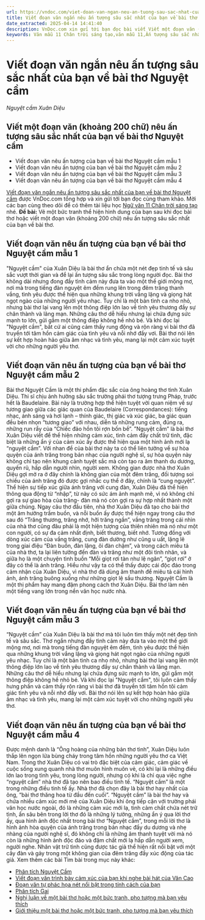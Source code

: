 ```yaml
---
url: https://vndoc.com/viet-doan-van-ngan-neu-an-tuong-sau-sac-nhat-cua-ban-ve-bai-tho-nguyet-cam-318330
title: Viết đoạn văn ngắn nêu ấn tượng sâu sắc nhất của bạn về bài thơ Nguyệt cầm - Nguyệt cầm Xuân Diệu - VnDoc.com
date_extracted: 2025-04-14 14:41:40
description: VnDoc.com xin gửi tới bạn đọc bài viết Viết một đoạn văn (khoảng 200 chữ) nêu ấn tượng sâu sắc nhất của bạn về bài thơ Nguyệt cầm. Mời các bạn cùng theo dõi bài viết dưới đây.
keywords: Văn mẫu 11 Chân trời sáng tạo,văn mẫu 11,Ấn tượng sâu sắc nhất của bạn về bài thơ Nguyệt cầm,Viết đoạn văn ngắn nêu ấn tượng sâu sắc nhất của bạn về bài thơ Nguyệt cầm,Viết một đoạn văn khoảng 200 chữ nêu ấn tượng sâu sắc nhất của bạn về bài thơ Nguyệt cầm,Viết đoạn văn nêu ấn tượng của bạn về bài thơ Nguyệt cầm,nguyệt cầm,bài thơ nguyệt cầm,ngữ văn 11 chân trời sáng tạo,ngữ văn 11,viết đoạn văn khoảng 200 chữ nêu ấn tượng sâu sắc nhất của bạn về bài thơ nguyệt cầm
---
```


# Viết đoạn văn ngắn nêu ấn tượng sâu sắc nhất của bạn về bài thơ Nguyệt cầm
 _Nguyệt cầm Xuân Diệu_
## Viết một đoạn văn \(khoảng 200 chữ\) nêu ấn tượng sâu sắc nhất của bạn về bài thơ Nguyệt cầm
  * Viết đoạn văn nêu ấn tượng của bạn về bài thơ Nguyệt cầm mẫu 1
  * Viết đoạn văn nêu ấn tượng của bạn về bài thơ Nguyệt cầm mẫu 2
  * Viết đoạn văn nêu ấn tượng của bạn về bài thơ Nguyệt cầm mẫu 3
  * Viết đoạn văn nêu ấn tượng của bạn về bài thơ Nguyệt cầm mẫu 4

[Viết đoạn văn ngắn nêu ấn tượng sâu sắc nhất của bạn về bài thơ Nguyệt cầm](<https://vndoc.com/viet-doan-van-ngan-neu-an-tuong-sau-sac-nhat-cua-ban-ve-bai-tho-nguyet-cam-318330>) được VnDoc.com tổng hợp và xin gửi tới bạn đọc cùng tham khảo. Mời các bạn cùng theo dõi để có thêm tài liệu học [Ngữ văn 11 Chân trời sáng tạo](<https://vndoc.com/ngu-van-11-chan-troi-sang-tao>) nhé.
**Đề bài:** Vẽ một bức tranh thể hiện hình dung của bạn sau khi đọc bài thơ hoặc viết một đoạn văn \(khoảng 200 chữ\) nêu ấn tượng sâu sắc nhất của bạn về bài thơ.
## Viết đoạn văn nêu ấn tượng của bạn về bài thơ Nguyệt cầm mẫu 1
"Nguyệt cầm" của Xuân Diệu là bài thơ ẩn chứa một nét đẹp tinh tế và sâu sắc vượt thời gian và để lại ấn tượng sâu sắc trong lòng người đọc. Bài thơ không dài nhưng đong đầy tình cảm này đưa ta vào một thế giới mộng mơ, nơi mà trong tiếng đàn nguyệt êm đềm rung lên trong đêm trăng thanh vắng, tình yêu được thể hiện qua những khung trời vắng lặng và giọng hát ngọt ngào của những người yêu nhạc. Tuy chỉ là một bản tình ca nho nhỏ, nhưng bài thơ lại vang lên một thông điệp lớn lao về tình yêu thương đầy sự chân thành và lãng mạn. Những câu thơ dễ hiểu nhưng lại chứa đựng sức mạnh to lớn, gửi gắm một thông điệp không hề nhỏ bé. Và khi đọc lại "Nguyệt cầm", bất cứ ai cũng cảm thấy rung động và rộn ràng vì bài thơ đã truyền tới tâm hồn cảm giác của tình yêu và nỗi nhớ đầy vơi. Bài thơ nói lên sự kết hợp hoàn hảo giữa âm nhạc và tình yêu, mang lại một cảm xúc tuyệt vời cho những người yêu thơ.
## Viết đoạn văn nêu ấn tượng của bạn về bài thơ Nguyệt cầm mẫu 2
Bài thơ Nguyệt Cầm là một thi phẩm đặc sắc của ông hoàng thơ tình Xuân Diệu. Thi sĩ chịu ảnh hưởng sâu sắc trường phái thơ tượng trưng Pháp, trước hết là Baudelaire. Bài này là trường hợp thể hiện tuyệt vời quan niệm về sự tương giao giữa các giác quan của Baudelaire \(Correspondances\): tiếng nhạc, ánh sáng và hơi lạnh – thính giác, thị giác và xúc giác, ba giác quan đều bén nhọn “tương giao” với nhau, diễn tả những rung cảm, đúng ra, những run rẩy của “Chiếc đảo hồn tôi rợn bốn bề”. ”Nguyệt cầm” là bài thơ Xuân Diệu viết để thể hiện những cảm xúc, tình cảm đầy chất trữ tình, đặc biệt là những ẩn ý của cảm xúc ấy được thể hiện qua một hình ảnh mới lạ “nguyệt cầm”. Với nhan đề của bài thơ này ta có thể liên tưởng về sự hòa quyện của ánh trăng trong bản nhạc của người nghệ sĩ, sự hòa quyện này không chỉ tạo nên khung cảnh tuyệt sắc mà còn tạo ra âm thanh du dương, quyến rũ, hấp dẫn người nhìn, người xem. Không gian được nhà thơ Xuân Diệu gợi mở ra ở đây chính là không gian của một đêm trăng, đối tượng soi chiếu của ánh trăng đó được gợi nhắc cụ thể ở đây, chính là “cung nguyệt”. Thể hiện sự tiếp xúc giữa ánh trăng với cung đàn, Xuân Diệu đã thể hiện thông qua động từ “nhập”, từ này có sức ám ảnh mạnh mẽ, vì nó không chỉ gợi ra sự giao hòa của trăng- đàn mà nó còn gợi ra sự hợp nhất thành một giữa chúng. Ngay câu thơ đầu tiên, nhà thơ Xuân Diệu đã tạo cho bài thơ một âm hưởng trầm buồn, và nỗi buồn ấy được thể hiện ngay trong câu thơ sau đó “Trăng thương, trăng nhớ, hỡi trăng ngần”, vầng trăng trong cái nhìn của nhà thơ cũng đâu phải là một hiện tượng của thiên nhiên mà nó như một con người, có sự đa cảm nhất định, biết thương, biết nhớ. Tương đồng với dòng xúc cảm của vầng trăng, cung đàn dường như cũng u uất, lặng lẽ trong giai điệu “Đàn buồn, đàn lặng, ôi đàn chậm”, và trong cách miêu tả của nhà thơ, ta lại liên tưởng đến đàn và trăng như một đôi tình nhân, và giữa họ là một chuyện tình buồn “Mỗi giọt rơi tàn như lệ ngân”, “giọt rơi” ở đây có thể là ánh trăng. Hiểu như vậy ta có thể thấy được cái độc đáo trong cảm nhận của Xuân Diệu, vì nhà thơ đã dùng âm thanh để miêu tả cái hình ảnh, ánh trăng buông xuống như những giọt lệ sầu thương. Nguyệt Cầm là một thi phẩm hay mang đậm phong cách thơ Xuân Diệu. Bài thơ làm nên một tiếng vang lớn trong nền văn học nước nhà.
## Viết đoạn văn nêu ấn tượng của bạn về bài thơ Nguyệt cầm mẫu 3
“Nguyệt cầm” của Xuân Diệu là bài thơ mà tôi luôn tìm thấy một nét đẹp tinh tế và sâu sắc. Thơ ngắn nhưng đầy tình cảm này đưa ta vào một thế giới mộng mơ, nơi mà trong tiếng đàn nguyệt êm đềm, tình yêu được thể hiện qua những khung trời vắng lặng và giọng hát ngọt ngào của những người yêu nhạc. Tuy chỉ là một bản tình ca nho nhỏ, nhưng bài thơ lại vang lên một thông điệp lớn lao về tình yêu thương đầy sự chân thành và lãng mạn. Những câu thơ dễ hiểu nhưng lại chứa đựng sức mạnh to lớn, gửi gắm một thông điệp không hề nhỏ bé. Và khi đọc lại "Nguyệt cầm", tôi luôn cảm thấy hưng phấn và cảm thấy rộn ràng vì bài thơ đã truyền tới tâm hồn tôi cảm giác tình yêu và nỗi nhớ đầy vơi. Bài thơ nói lên sự kết hợp hoàn hảo giữa âm nhạc và tình yêu, mang lại một cảm xúc tuyệt vời cho những người yêu thơ.
## Viết đoạn văn nêu ấn tượng của bạn về bài thơ Nguyệt cầm mẫu 4
Được mệnh danh là “Ông hoàng của những bản thơ tình”, Xuân Diệu luôn thắp lên ngọn lửa bùng cháy trong tâm hồn những người yêu thơ ca Việt Nam. Trong thơ Xuân Diệu có vai trò đặc biệt của cảm giác, cảm giác về cuộc sống xung quanh nhà thơ muôn hình muôn vẻ, có khi lại là những điều lớn lao trong tình yêu, trong lòng người, nhưng có khi là chỉ qua việc nghe “nguyệt cầm” nhà thơ đã tạo nên bao điều tinh tế. “Nguyệt cầm” là một trong những điều tinh tế ấy. Nhà thơ đã chọn đây là bài thơ hay nhất của ông, “bài thơ thăng hoa từ đầu đến cuối”. “Nguyệt cầm” là bài thơ hay và chứa nhiều cảm xúc mới mẻ của Xuân Diệu khi ông tiếp cận với trường phái văn học nước ngoài, đó là những cảm xúc mới lạ, tình cảm chất chứa nét trữ tình, ẩn sâu bên trong lời thơ đó là những lý tưởng, những ẩn ý qua lời thơ ấy, qua hình ảnh độc nhất trong bài thơ “Nguyệt cầm”, trong mỗi lời thơ là hình ảnh hòa quyện của ánh trăng trong bản nhạc đầy du dương và nhẹ nhàng của người nghệ sĩ, đó không chỉ là những âm thanh tuyệt vời mà nó còn là những hình ảnh độc đáo và đậm chất mới lạ hấp dẫn người xem, người nghe. Nhân vật trữ tình cũng được tác giả thể hiện rất nổi bật với một cây đàn và gảy trong một không gian của đêm trăng đầy xúc động của tác giả.
Xem thêm các bài Tìm bài trong mục này khác:
  * [Phân tích Nguyệt Cầm](</phan-tich-nguyet-cam-318332>)
  * [Viết đoạn văn trình bày cảm xúc của bạn khi nghe bài hát của Văn Cao](</viet-doan-van-trinh-bay-cam-xuc-cua-ban-khi-nghe-bai-hat-cua-van-cao-318380>)
  * [Đoạn văn tự phác họa nét nổi bật trong tính cách của bạn](</doan-van-tu-phac-hoa-net-noi-bat-trong-tinh-cach-cua-ban-318382>)
  * [Phân tích Gai](</phan-tich-gai-318430>)
  * [Nghị luận về một bài thơ hoặc một bức tranh, pho tượng mà bạn yêu thích](</hay-viet-bai-van-nghi-luan-ve-mot-bai-tho-hoac-mot-buc-tranh-pho-tuong-ma-ban-yeu-thich-318383>)
  * [Giới thiệu một bài thơ hoặc một bức tranh, pho tượng mà bạn yêu thích](</gioi-thieu-mot-bai-tho-hoac-mot-buc-tranh-pho-tuong-ma-ban-yeu-thich-318418>)

